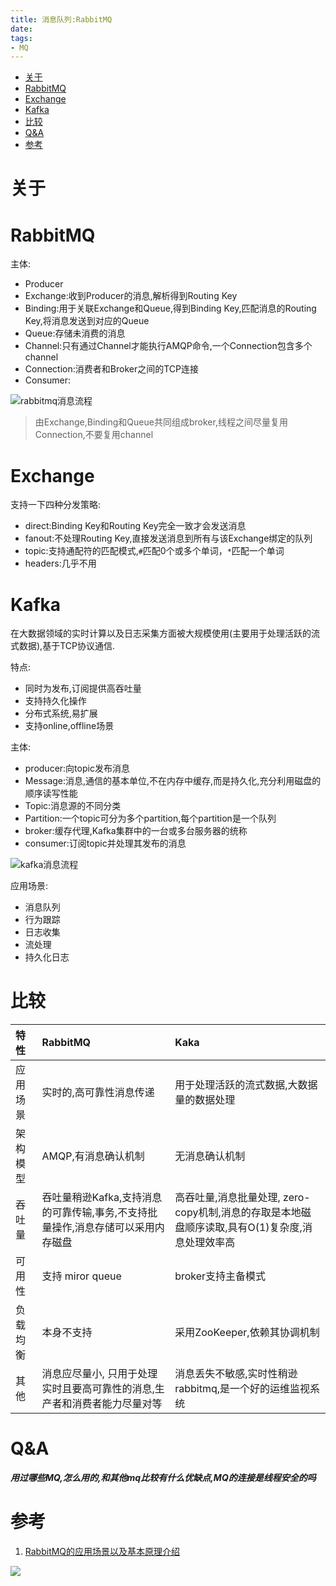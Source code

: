 ```yaml
---
title: 消息队列:RabbitMQ
date: 
tags:
- MQ
---
```

<!-- TOC -->

- [关于](#关于)
- [RabbitMQ](#rabbitmq)
- [Exchange](#exchange)
- [Kafka](#kafka)
- [比较](#比较)
- [Q&A](#qa)
- [参考](#参考)

<!-- /TOC -->


# 关于

# RabbitMQ

主体:

* Producer
* Exchange:收到Producer的消息,解析得到Routing Key
* Binding:用于关联Exchange和Queue,得到Binding Key,匹配消息的Routing Key,将消息发送到对应的Queue
* Queue:存储未消费的消息
* Channel:只有通过Channel才能执行AMQP命令,一个Connection包含多个channel
* Connection:消费者和Broker之间的TCP连接
* Consumer:

![rabbitmq消息流程](https://raw.githubusercontent.com/LuVx21/hexo/master/source/_posts/99.img/rabbitmq_msg.png)

> 由Exchange,Binding和Queue共同组成broker,线程之间尽量复用Connection,不要复用channel

# Exchange

支持一下四种分发策略:

* direct:Binding Key和Routing Key完全一致才会发送消息
* fanout:不处理Routing Key,直接发送消息到所有与该Exchange绑定的队列
* topic:支持通配符的匹配模式,`#`匹配0个或多个单词，`*`匹配一个单词
* headers:几乎不用

# Kafka

在大数据领域的实时计算以及日志采集方面被大规模使用(主要用于处理活跃的流式数据),基于TCP协议通信.

特点:

* 同时为发布,订阅提供高吞吐量
* 支持持久化操作
* 分布式系统,易扩展
* 支持online,offline场景

主体:

* producer:向topic发布消息
* Message:消息,通信的基本单位,不在内存中缓存,而是持久化,充分利用磁盘的顺序读写性能
* Topic:消息源的不同分类
* Partition:一个topic可分为多个partition,每个partition是一个队列
* broker:缓存代理,Kafka集群中的一台或多台服务器的统称
* consumer:订阅topic并处理其发布的消息

![kafka消息流程](https://raw.githubusercontent.com/LuVx21/hexo/master/source/_posts/99.img/kafka_msg.png)

应用场景:

* 消息队列
* 行为跟踪
* 日志收集
* 流处理
* 持久化日志

# 比较

| 特性     | RabbitMQ | Kaka |
| :--- | :--- | :--- |
| 应用场景 | 实时的,高可靠性消息传递 | 用于处理活跃的流式数据,大数据量的数据处理 |
| 架构模型 | AMQP,有消息确认机制 | 无消息确认机制 |
| 吞吐量   | 吞吐量稍逊Kafka,支持消息的可靠传输,事务,不支持批量操作,消息存储可以采用内存磁盘 | 高吞吐量,消息批量处理, zero-copy机制,消息的存取是本地磁盘顺序读取,具有O(1)复杂度,消息处理效率高 |
| 可用性   | 支持 miror queue | broker支持主备模式 |
| 负载均衡 | 本身不支持 | 采用ZooKeeper,依赖其协调机制 |
| 其他 | 消息应尽量小, 只用于处理实时且要高可靠性的消息,生产者和消费者能力尽量对等 | 消息丢失不敏感,实时性稍逊rabbitmq,是一个好的运维监视系统 |


# Q&A

***用过哪些MQ,怎么用的,和其他mq比较有什么优缺点,MQ的连接是线程安全的吗***

# 参考

1. [RabbitMQ的应用场景以及基本原理介绍](https://blog.csdn.net/whoamiyang/article/details/54954780)


[![](https://static.segmentfault.com/v-5b1df2a7/global/img/creativecommons-cc.svg)](https://creativecommons.org/licenses/by-nc-nd/4.0/)